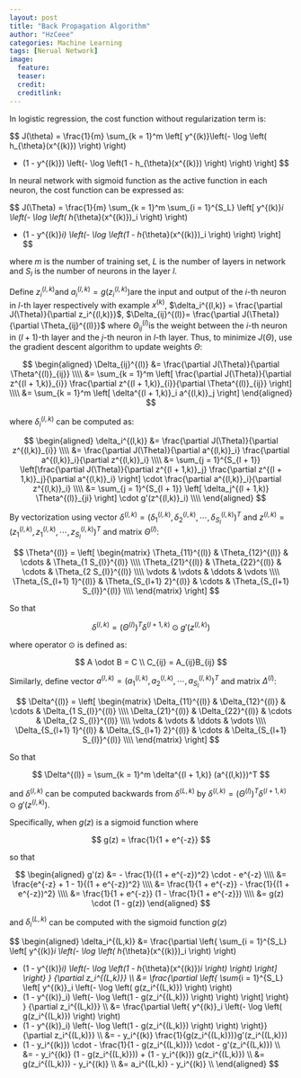 ```yaml
---
layout: post
title: "Back Propagation Algorithm"
author: "HzCeee"
categories: Machine Learning
tags: [Nerual Network]
image:
  feature: 
  teaser: 
  credit:
  creditlink:
---
```


In logistic regression, the cost function without regularization term is:

$$
J(\theta) = \frac{1}{m} \sum_{k = 1}^m 
\left[ 
y^{(k)}\left(- \log \left( h_{\theta}(x^{(k)}) \right) \right)
+ (1 - y^{(k)}) \left(- \log \left(1 - h_{\theta}(x^{(k)}) \right) \right)
\right]
$$

In neural network with sigmoid function as the active function in each neuron, the cost function can be expressed as:

$$
J(\Theta) = \frac{1}{m} \sum_{k = 1}^m \sum_{i = 1}^{S_L}
\left[ 
y^{(k)}_i \left(- \log \left( h_{\theta}(x^{(k)})_i \right) \right)
+ (1 - y^{(k)}_i) \left(- \log \left(1 - h_{\theta}(x^{(k)})_i \right) \right)
\right]
$$

where $m$ is the number of training set, $L$ is the number of layers in network and $S_l$ is the number of neurons in the layer $l$.

Define $z_i^{(l,k)}​$ and $a_i^{(l,k)} = g(z_i^{(l,k)})​$ are the input and output of the $i​$-th neuron in $l​$-th layer respectively with example $x^{(k)}​$, $\delta_i^{(l,k)} = \frac{\partial J(\Theta)}{\partial z_i^{(l,k)}}​$,  $\Delta_{ij}^{(l)}= \frac{\partial J(\Theta)}{\partial \Theta_{ij}^{(l)}}​$ where $\Theta_{ij}^{(l)}​$ is the weight between the $i​$-th neuron in $(l+1)​$-th layer and the $j​$-th neuron in $l​$-th layer. Thus, to minimize $J(\Theta)​$, use the gradient descent algorithm to update weights $\Theta​$:

$$
\begin{aligned}
\Delta_{ij}^{(l)}
&= \frac{\partial J(\Theta)}{\partial \Theta^{(l)}_{ij}} \\\\
&= \sum_{k = 1}^m \left[ \frac{\partial J(\Theta)}{\partial z^{(l + 1,k)}_{i}} \frac{\partial z^{(l + 1,k)}_{i}}{\partial \Theta^{(l)}_{ij}} \right] \\\\
&= \sum_{k = 1}^m \left[ \delta^{(l + 1,k)}_i a^{(l,k)}_j \right]
\end{aligned}
$$

where $\delta_i^{(l,k)}$ can be computed as:

$$
\begin{aligned}
\delta_i^{(l,k)}
&= \frac{\partial J(\Theta)}{\partial z^{(l,k)}_{i}} \\\\
&= \frac{\partial J(\Theta)}{\partial a^{(l,k)}_i} \frac{\partial a^{(l,k)}_i}{\partial z^{(l,k)}_i} \\\\
&= \sum_{j = 1}^{S_{l + 1}} \left[\frac{\partial J(\Theta)}{\partial z^{(l + 1,k)}_j} \frac{\partial z^{(l + 1,k)}_j}{\partial a^{(l,k)}_i} \right] \cdot
\frac{\partial a^{(l,k)}_i}{\partial z^{(l,k)}_i} \\\\
&= \sum_{j = 1}^{S_{l + 1}} \left[ \delta_j^{(l + 1,k)} \Theta^{(l)}_{ji} \right] \cdot g'(z^{(l,k)}_i) \\\\
\end{aligned}
$$

By vectorization using vector $\delta^{(l,k)} = (\delta_1^{(l,k)}, \delta_2^{(l,k)}, \cdots, \delta_{S_l}^{(l,k)})^T$ and $z^{(l,k)} = (z_1^{(l,k)}, z_1^{(l,k)}, \cdots, z_{S_l}^{(l,k)})^T$ and matrix $\Theta^{(l)}$:

$$
\Theta^{(l)} = 
\left[
\begin{matrix}
 \Theta_{11}^{(l)} & \Theta_{12}^{(l)} & \cdots & \Theta_{1 S_{l}}^{(l)} \\\\
 \Theta_{21}^{(l)} & \Theta_{22}^{(l)} & \cdots & \Theta_{2 S_{l}}^{(l)} \\\\
 \vdots & \vdots & \ddots & \vdots \\\\
 \Theta_{S_{l+1} 1}^{(l)} & \Theta_{S_{l+1} 2}^{(l)} & \cdots & \Theta_{S_{l+1} S_{l}}^{(l)} \\\\
\end{matrix}
\right]
$$

So that

$$
\delta^{(l,k)} = (\Theta^{(l)})^T \delta^{(l + 1,k)} \odot g'(z^{(l,k)})
$$

where operator $\odot$ is defined as:

$$
A \odot B = C \\
C_{ij} = A_{ij}B_{ij}
$$

Similarly, define vector $a^{(l,k)} = (a_1^{(l,k)}, a_2^{(l,k)}, \cdots, a_{S_l}^{(l,k)})^T$ and matrix $\Delta^{(l)}$:

$$
\Delta^{(l)} = 
\left[
\begin{matrix}
 \Delta_{11}^{(l)} & \Delta_{12}^{(l)} & \cdots & \Delta_{1 S_{l}}^{(l)} \\\\
 \Delta_{21}^{(l)} & \Delta_{22}^{(l)} & \cdots & \Delta_{2 S_{l}}^{(l)} \\\\
 \vdots & \vdots & \ddots & \vdots \\\\
 \Delta_{S_{l+1} 1}^{(l)} & \Delta_{S_{l+1} 2}^{(l)} & \cdots & \Delta_{S_{l+1} S_{l}}^{(l)} \\\\
\end{matrix}
\right]
$$

So that

$$
\Delta^{(l)} = \sum_{k = 1}^m \delta^{(l + 1,k)} (a^{(l,k)})^T
$$

and $\delta^{(l,k)}$ can be computed backwards from $\delta^{(L,k)}$ by $\delta^{(l,k)} = (\Theta^{(l)})^T \delta^{(l + 1,k)} \odot g'(z^{(l,k)})$.

Specifically, when $g(z)$ is a sigmoid function where

$$
g(z) = \frac{1}{1 + e^{-z}}
$$

so that

$$
\begin{aligned}
g'(z) &= - \frac{1}{(1 + e^{-z})^2} \cdot - e^{-z} \\\\
&= \frac{e^{-z} + 1 - 1}{(1 + e^{-z})^2} \\\\
&= \frac{1}{1 + e^{-z}} - \frac{1}{(1 + e^{-z})^2} \\\\
&= \frac{1}{1 + e^{-z}} (1 - \frac{1}{1 + e^{-z}}) \\\\
&= g(z) \cdot (1 - g(z))
\end{aligned}
$$

and $\delta_i^{(L,k)}$ can be computed with the sigmoid function $g(z)$

$$
\begin{aligned}
\delta_i^{(L,k)}
&= \frac{\partial \left\{ \sum_{i = 1}^{S_L}
\left[ y^{(k)}_i \left(- \log \left( h_{\theta}(x^{(k)})_i \right) \right)
+ (1 - y^{(k)}_i) \left(- \log \left(1 - h_{\theta}(x^{(k)})_i \right) \right)
\right] \right\} }
{\partial z_i^{(L,k)}} \\\\
&= \frac{\partial \left\{ \sum_{i = 1}^{S_L}
\left[ y^{(k)}_i \left(- \log \left( g(z_i^{(L,k)}) \right) \right)
+ (1 - y^{(k)}_i) \left(- \log \left(1 - g(z_i^{(L,k)}) \right) \right)
\right] \right\} }
{\partial z_i^{(L,k)}} \\\\
&= \frac{\partial \left\{
y^{(k)}_i \left(- \log \left( g(z_i^{(L,k)}) \right) \right)
+ (1 - y^{(k)}_i) \left(- \log \left(1 - g(z_i^{(L,k)}) \right) \right)
\right\}}{\partial z_i^{(L,k)}} \\\\
&= - y_i^{(k)} \frac{1}{g(z_i^{(L,k)})}g'(z_i^{(L,k)})
+ (1 - y_i^{(k)}) \cdot - \frac{1}{1 - g(z_i^{(L,k)})} \cdot - g'(z_i^{(L,k)}) \\\\
&= - y_i^{(k)} (1 - g(z_i^{(L,k)})) + (1 - y_i^{(k)}) g(z_i^{(L,k)}) \\\\
&= g(z_i^{(L,k)}) - y_i^{(k)} \\\\
&= a_i^{(L,k)} - y_i^{(k)} \\\\
\end{aligned}
$$
